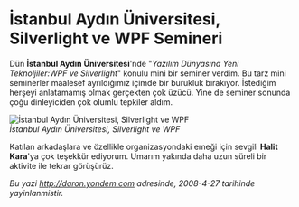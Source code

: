 # İstanbul Aydın Üniversitesi, Silverlight ve WPF Semineri
Dün **İstanbul Aydın Üniversitesi**'nde "*Yazılım Dünyasına Yeni
Teknoljiler:WPF ve Silverlight*" konulu mini bir seminer verdim. Bu tarz
mini seminerler maalesef ayrıldığımız içimde bir burukluk bırakıyor.
İstediğim herşeyi anlatamamış olmak gerçekten çok üzücü. Yine de seminer
sonunda çoğu dinleyiciden çok olumlu tepkiler aldım.

![İstanbul Aydın Üniversitesi, Silverlight ve
WPF](media/Istanbul_Aydin_Universitesi_Silverlight_ve_WPF_Semineri/26042008_1.jpg)\
*İstanbul Aydın Üniversitesi, Silverlight ve WPF*

Katılan arkadaşlara ve özellikle organizasyondaki emeği için sevgili
**Halit Kara**'ya çok teşekkür ediyorum. Umarım yakında daha uzun süreli
bir aktivite ile tekrar görüşürüz.



*Bu yazi http://daron.yondem.com adresinde, 2008-4-27 tarihinde yayinlanmistir.*
